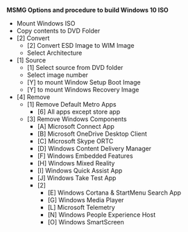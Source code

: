 **MSMG Options and procedure to build Windows 10 ISO**

* Mount Windows ISO
* Copy contents to DVD Folder
* [2] Convert 
  * [2] Convert ESD Image to WIM Image
  * Select Architecture
* [1] Source
  * [1] Select source from DVD folder
  * Select image number
  * [Y] to mount Window Setup Boot Image
  * [Y] to mount Windows Recovery Image
* [4] Remove 
  * [1] Remove Default Metro Apps 
    * [6] All apps except store app
  * [3] Remove Windows Components
    * [A]   Microsoft Connect App
    * [B]   Microsoft OneDrive Desktop Client
    * [C]   Microsoft Skype ORTC
    * [D]   Windows Content Delivery Manager
    * [F]   Windows Embedded Features
    * [H]   Windows Mixed Reality
    * [I]   Windows Quick Assist App
    * [J]   Windows Take Test App
    * [2]
      * [E]   Windows Cortana & StartMenu Search App
      * [G]   Windows Media Player
      * [L]   Microsoft Telemetry
      * [N]   Windows People Experience Host
      * [O]   Windows SmartScreen
